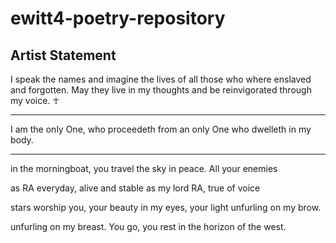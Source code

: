 # ewitt4-poetry-repository

Artist Statement
---


I speak the names and imagine the lives of all those who where enslaved and forgotten.
May they live in my thoughts and be reinvigorated through my voice.
                                      ☥

---

I am the only One, who proceedeth from an only One who dwelleth in my body.

---

in the morningboat,
you travel the sky in peace.
All your enemies

as RA everyday,
alive and stable as my 
lord RA, true of voice

stars worship you, your
beauty in my eyes, your light
unfurling on my brow.

unfurling on my
breast. You go, you rest in the 
horizon of the west.

